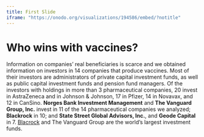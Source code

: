 ```yaml
---
title: First Slide
iframe: "https://onodo.org/visualizations/194586/embed/?notitle"
---
```


# Who wins with vaccines?

Information on companies’ real beneficiaries is scarce and we obtained information on investors in 14 companies that produce vaccines. Most of their investors are administrators of private capital investment funds, as well as public capital investment funds and pension fund managers. Of the investors with holdings in more than 3 pharmaceutical companies, 20 invest in AstraZeneca and in Johnson & Johnson, 17 in Pfizer, 14 in Novavax, and 12 in CanSino. **Norges Bank Investment Management** and **The Vanguard Group, Inc.** invest in 11 of the 14 pharmaceutical companies we analyzed; **Blackrock** in 10; and **State Street Global Advisors, Inc.**, and **Geode Capital** in 7. [Blacrock](https://poderlatam.org/project/conoceablackrock/) and The Vanguard Group are the world’s largest investment funds.
